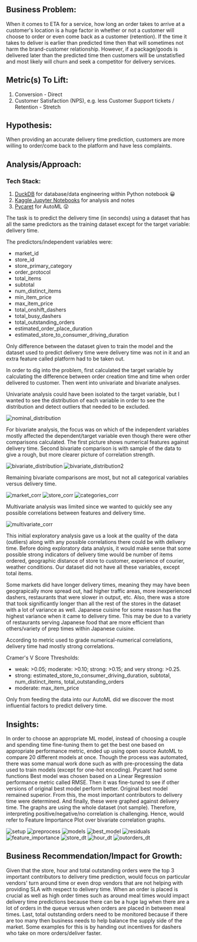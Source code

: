 ## Business Problem:

When it comes to ETA for a service, how long an order takes to arrive at a customer's location is a huge factor in whether or not a customer will choose to order or even come back
as a customer (retention). If the time it takes to deliver is earlier than predicted time then that will sometimes not harm the brand-customer relationship. However, if a package/goods is delivered 
later than the predicted time then customers will be unstatisfied and most likely will churn and seek a competitor for delivery services.

## Metric(s) To Lift:

1. Conversion - Direct
2. Customer Satisfaction (NPS), e.g. less Customer Support tickets / Retention - Stretch

## Hypothesis:

When providing an accurate delivery time prediction, customers are more willing to order/come back to the platform and have less complaints.

## Analysis/Approach:

### Tech Stack:
1. [DuckDB](https://duckdb.org/docs/guides/python/jupyter.html) for database/data engineering within Python notebook 😀
2. [Kaggle Jupyter Notebooks](https://www.kaggle.com/docs/notebooks) for analysis and notes
3. [Pycaret](https://pycaret.gitbook.io/docs/) for AutoML 😲


The task is to predict the delivery time (in seconds) using a dataset that has all the same predictors as the training dataset except for the target variable: delivery time.

The predictors/independent variables were:

* market_id
* store_id
* store_primary_category
* order_protocol
* total_items
* subtotal
* num_distinct_items
* min_item_price
* max_item_price
* total_onshift_dashers
* total_busy_dashers
* total_outstanding_orders
* estimated_order_place_duration
* estimated_store_to_consumer_driving_duration

Only difference between the dataset given to train the model and the dataset used to predict delivery time were delivery time was not in it and an extra feature called platform had
to be taken out.

In order to dig into the problem, first calculated the target variable by calculating the difference between order creation time and time when order delivered to customer. Then went
into univariate and bivariate analyses. 

Univariate analysis could have been isolated to the target variable, but I wanted to see the distribution of each variable in order to see the distribution and detect
outliers that needed to be excluded. 

![nominal_distribution](nom_dist.png)

For bivariate analysis, the focus was on which of the independent variables mostly affected the dependent/target variable even though there were other comparisons calculated.
The first picture shows numerical features against delivery time. Second bivariate comparison is with sample of the data to give a rough, but more clearer picture of correlation strength.

![bivariate_distribution](bivariate.png)
![bivariate_distribution2](sample_corr.png)

Remaining bivariate comparisons are most, but not all categorical variables versus delivery time.

![market_corr](market_corr.png)
![store_corr](store_corr.png)
![categories_corr](categories_corr.png)

Multivariate analysis was limited since we wanted to quickly see any possible correlations between features and delivery time.

![multivariate_corr](multivariate.png)

This initial exploratory analysis gave us a look at the quality of the data (outliers) along with any possible correlations there could be with delivery time. Before doing exploratory data analysis, it would make sense that some possible strong indicators of delivery time would be number of items ordered, geographic distance of store to customer, experience of courier, weather conditions. Our dataset did not have all these variables, except total items.

Some markets did have longer delivery times, meaning they may have been geograpically more spread out, had higher traffic areas, more inexperienced dashers, restaurants that were slower in output, etc. Also, there was a store that took significantly longer than all the rest of the stores in the dataset with a lot of variance as well. Japanese cuisine for some reason has the highest variance when it came to delivery time. This may be due to a variety of restaurants serving Japanese food that are more efficient than others/variety of prep times within Japanese cuisine. 

According to metric used to grade numerical-numerical correlations, delivery time had mostly strong correlations.

Cramer's V Score Thresholds:

* weak: >0.05; moderate: >0.10; strong: >0.15; and very strong: >0.25.
* strong: estimated_store_to_consumer_driving_duration, subtotal, num_distinct_items, total_outstanding_orders
* moderate: max_item_price

Only from feeding the data into our AutoML did we discover the most influential factors to predict delivery time.

## Insights:

In order to choose an appropriate ML model, instead of choosing a couple and spending time fine-tuning them to get the best one based on appropriate performance metric, ended up using open source AutoML to compare 20 different models at once. Though the process was automated, there was some manual work done such as with pre-processing the data used to train models (except for one-hot encoding). Pycaret had some functions  Best model was chosen based on a Linear Regression performance metric called RMSE. Then it was fine-tuned to see if other versions of original best model perform better. Original best model remained superior. From this, the most important contributors to delivery time were determined. And finally, these were graphed against delivery time. The graphs are using the whole dataset (not sample). Therefore, interpreting positive/negative/no correlation is challenging. Hence, would refer to Feature Importance Plot over bivariate correlation graphs.

![setup](setup.png)
![preprocess](preprocess.png)
![models](models.png)
![best_model](best_model.png)
![residuals](residuals.png)
![feature_importance](feature_importance.png)
![store_dt](store_dt.png)
![hour_dt](hour_dt.png)
![outorders_dt](outorders_dt.png)

## Business Recommendation/Impact for Growth:

Given that the store, hour and total outstanding orders were the top 3 important contributors to delivery time prediction, would focus on particular vendors' turn around time or even drop vendors that are not helping with providing SLA with respect to delivery time. When an order is placed is crucial as well as high order times such as around meal times would impact delivery time predictions because there can be a huge lag when there are a lot of orders in the queue versus when orders are placed in between meal times. Last, total outstanding orders need to be monitored because if there are too many then business needs to help balance the supply side of the market. Some examples for this is by handing out incentives for dashers who take on more orders/deliver faster.
